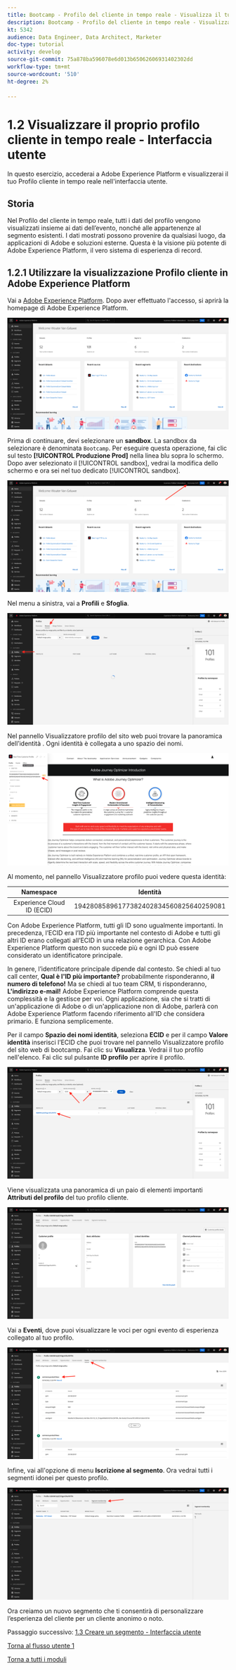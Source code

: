 ```yaml
---
title: Bootcamp - Profilo del cliente in tempo reale - Visualizza il tuo profilo del cliente in tempo reale - Interfaccia utente - Brasile
description: Bootcamp - Profilo del cliente in tempo reale - Visualizza il tuo profilo del cliente in tempo reale - Interfaccia utente - Brasile
kt: 5342
audience: Data Engineer, Data Architect, Marketer
doc-type: tutorial
activity: develop
source-git-commit: 75a878ba596078e6d013b65062606931402302dd
workflow-type: tm+mt
source-wordcount: '510'
ht-degree: 2%

---
```


# 1.2 Visualizzare il proprio profilo cliente in tempo reale - Interfaccia utente

In questo esercizio, accederai a Adobe Experience Platform e visualizzerai il tuo Profilo cliente in tempo reale nell&#39;interfaccia utente.

## Storia

Nel Profilo del cliente in tempo reale, tutti i dati del profilo vengono visualizzati insieme ai dati dell’evento, nonché alle appartenenze al segmento esistenti. I dati mostrati possono provenire da qualsiasi luogo, da applicazioni di Adobe e soluzioni esterne. Questa è la visione più potente di Adobe Experience Platform, il vero sistema di esperienza di record.

## 1.2.1 Utilizzare la visualizzazione Profilo cliente in Adobe Experience Platform

Vai a [Adobe Experience Platform](https://experience.adobe.com/platform). Dopo aver effettuato l&#39;accesso, si aprirà la homepage di Adobe Experience Platform.

![Acquisizione dei dati](./images/home.png)

Prima di continuare, devi selezionare un **sandbox**. La sandbox da selezionare è denominata ``Bootcamp``. Per eseguire questa operazione, fai clic sul testo **[!UICONTROL Produzione Prod]** nella linea blu sopra lo schermo. Dopo aver selezionato il [!UICONTROL sandbox], vedrai la modifica dello schermo e ora sei nel tuo dedicato [!UICONTROL sandbox].

![Acquisizione dei dati](./images/sb1.png)

Nel menu a sinistra, vai a **Profili** e **Sfoglia**.

![Profilo cliente](./images/homemenu.png)

Nel pannello Visualizzatore profilo del sito web puoi trovare la panoramica dell’identità . Ogni identità è collegata a uno spazio dei nomi.

![Profilo cliente](./images/identities.png)

Al momento, nel pannello Visualizzatore profilo puoi vedere questa identità:

| Namespace | Identità |
|:-------------:| :---------------:|
| Experience Cloud ID (ECID) | 19428085896177382402834560825640259081 |

Con Adobe Experience Platform, tutti gli ID sono ugualmente importanti. In precedenza, l’ECID era l’ID più importante nel contesto di Adobe e tutti gli altri ID erano collegati all’ECID in una relazione gerarchica. Con Adobe Experience Platform questo non succede più e ogni ID può essere considerato un identificatore principale.

In genere, l’identificatore principale dipende dal contesto. Se chiedi al tuo call center, **Qual è l&#39;ID più importante?** probabilmente risponderanno, **il numero di telefono!** Ma se chiedi al tuo team CRM, ti risponderanno, **L&#39;indirizzo e-mail!**  Adobe Experience Platform comprende questa complessità e la gestisce per voi. Ogni applicazione, sia che si tratti di un&#39;applicazione di Adobe o di un&#39;applicazione non di Adobe, parlerà con Adobe Experience Platform facendo riferimento all&#39;ID che considera primario. E funziona semplicemente.

Per il campo **Spazio dei nomi identità**, seleziona **ECID** e per il campo **Valore identità** inserisci l’ECID che puoi trovare nel pannello Visualizzatore profilo del sito web di bootcamp. Fai clic su **Visualizza**. Vedrai il tuo profilo nell&#39;elenco. Fai clic sul pulsante **ID profilo** per aprire il profilo.

![Profilo cliente](./images/popupecid.png)

Viene visualizzata una panoramica di un paio di elementi importanti **Attributi del profilo** del tuo profilo cliente.

![Profilo cliente](./images/profile.png)

Vai a **Eventi**, dove puoi visualizzare le voci per ogni evento di esperienza collegato al tuo profilo.

![Profilo cliente](./images/profileee.png)

Infine, vai all&#39;opzione di menu **Iscrizione al segmento**. Ora vedrai tutti i segmenti idonei per questo profilo.

![Profilo cliente](./images/profileseg.png)

Ora creiamo un nuovo segmento che ti consentirà di personalizzare l’esperienza del cliente per un cliente anonimo o noto.

Passaggio successivo: [1.3 Creare un segmento - Interfaccia utente](./ex3.md)

[Torna al flusso utente 1](./uc1.md)

[Torna a tutti i moduli](../../overview.md)
